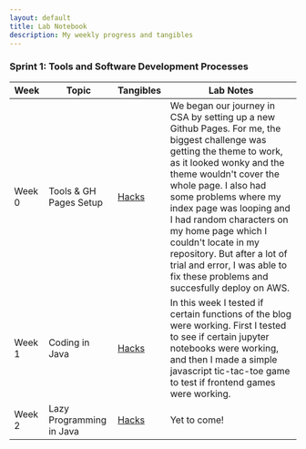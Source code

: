 ```yaml
---
layout: default
title: Lab Notebook
description: My weekly progress and tangibles
---
```


### Sprint 1: Tools and Software Development Processes

| Week | Topic | Tangibles | Lab Notes |
|----------|----------|----------|----------|
| Week 0 | Tools & GH Pages Setup | [Hacks](https://github.com/AniCricKet/musical-guacamole/issues/1) | We began our journey in CSA by setting up a new Github Pages. For me, the biggest challenge was getting the theme to work, as it looked wonky and the theme wouldn't cover the whole page. I also had some problems where my index page was looping and I had random characters on my home page which I couldn't locate in my repository. But after a lot of trial and error, I was able to fix these problems and succesfully deploy on AWS.|
| Week 1 | Coding in Java | [Hacks](https://github.com/AniCricKet/musical-guacamole/issues/1) | In this week I tested if certain functions of the blog were working. First I tested to see if certain jupyter notebooks were working, and then I made a simple javascript tic-tac-toe game to test if frontend games were working. |
| Week 2 | Lazy Programming in Java | [Hacks]() | Yet to come! |


<!-- | Week x | Topic goes here | [Hacks]() | Yet to come! | -->
